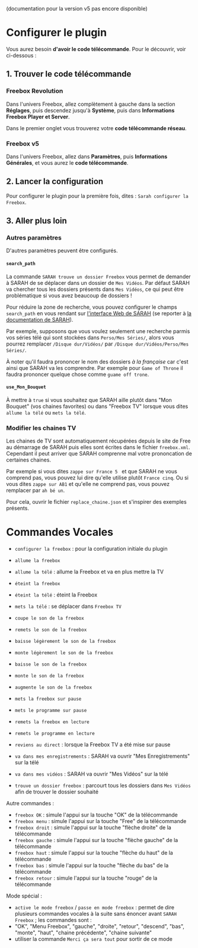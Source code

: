 (documentation pour la version v5 pas encore disponible)

# Configurer le plugin

Vous aurez besoin **d'avoir le code télécommande**. Pour le découvrir, voir ci-dessous :

## 1. Trouver le code télécommande

### Freebox Revolution

Dans l'univers Freebox, allez complètement à gauche dans la section **Réglages**, puis descendez jusqu'à **Système**, puis dans **Informations Freebox Player et Server**.

Dans le premier onglet vous trouverez votre **code télécommande réseau**.

### Freebox v5

Dans l'univers Freebox, allez dans **Paramètres**, puis **Informations Générales**, et vous aurez le **code télécommande**.

## 2. Lancer la configuration

Pour configurer le plugin pour la première fois, dites : `Sarah configurer la Freebox`.

## 3. Aller plus loin

### Autres paramètres

D'autres paramètres peuvent être configurés.

#### `search_path`

La commande `SARAH trouve un dossier Freebox` vous permet de demander à SARAH de se déplacer dans un dossier de `Mes Vidéos`. Par défaut SARAH va chercher tous les dossiers présents dans `Mes Vidéos`, ce qui peut être problématique si vous avez beaucoup de dossiers !

Pour réduire la zone de recherche, vous pouvez configurer le champs `search_path` en vous rendant sur [l'interface Web de SARAH](http://127.0.0.1:8080/home) (se reporter à [la documentation de SARAH](http://jpencausse.github.io/SARAH-Documentation/?page=getting_started_v3#configuration-plugins)).

Par exemple, supposons que vous voulez seulement une recherche parmis vos séries télé qui sont stockées dans `Perso/Mes Séries/`, alors vous pourrez remplacer `/Disque dur/Vidéos/` par `/Disque dur/Vidéos/Perso/Mes Séries/`.

À noter qu'il faudra prononcer le nom des dossiers *à la française* car c'est ainsi que SARAH va les comprendre. Par exemple pour `Game of Throne` il faudra prononcer quelque chose comme `guame off trone`.

#### `use_Mon_Bouquet`

À mettre à `true` si vous souhaitez que SARAH aille plutôt dans "Mon Bouquet" (vos chaines favorites) ou dans "Freebox TV" lorsque vous dites `allume la télé` ou `mets la télé`.

### Modifier les chaines TV

Les chaines de TV sont automatiquement récupérées depuis le site de Free au démarrage de SARAH puis elles sont écrites dans le fichier `freebox.xml`. Cependant il peut arriver que SARAH comprenne mal votre prononcation de certaines chaines.

Par exemple si vous dites `zappe sur France 5 ` et que SARAH ne vous comprend pas, vous pouvez lui dire qu'elle utilise plutôt `France cinq`. Ou si vous dites `zappe sur AB1` et qu'elle ne comprend pas, vous pouvez remplacer par `ah bé un`.

Pour cela, ouvrir le fichier `replace_chaine.json` et s'inspirer des exemples présents.

# Commandes Vocales

  - `configurer la freebox` : pour la configuration initiale du plugin

- `allume la freebox`
- `allume la télé` : allume la Freebox et va en plus mettre la TV
- `éteint la freebox`
- `éteint la télé` : éteint la Freebox
- `mets la télé` : se déplacer dans `Freebox TV`
- `coupe le son de la freebox`
- `remets le son de la freebox`
- `baisse légèrement le son de la freebox`
- `monte légèrement le son de la freebox`
- `baisse le son de la freebox`
- `monte le son de la freebox`
- `augmente le son de la freebox`
- `mets la freebox sur pause`
- `mets le programme sur pause`
- `remets la freebox en lecture`
- `remets le programme en lecture`
- `reviens au direct` : lorsque la Freebox TV a été mise sur pause
- `va dans mes enregistrements` : SARAH va ouvrir "Mes Enregistrements" sur la télé
- `va dans mes vidéos` : SARAH va ouvrir "Mes Vidéos" sur la télé
- `trouve un dossier freebox` : parcourt tous les dossiers dans `Mes Vidéos` afin de trouver le dossier souhaité

Autre commandes :
- `freebox OK` : simule l'appui sur la touche "OK" de la télécommande
- `freebox menu` : simule l'appui sur la touche "Free" de la télécommande
- `freebox droit` : simule l'appui sur la touche "flèche droite" de la télécommande
- `freebox gauche` : simule l'appui sur la touche "flèche gauche" de la télécommande
- `freebox haut` : simule l'appui sur la touche "flèche du haut" de la télécommande
- `freebox bas` : simule l'appui sur la touche "flèche du bas" de la télécommande
- `freebox retour` : simule l'appui sur la touche "rouge" de la télécommande

Mode spécial :
- `active le mode freebox` / `passe en mode freebox` : permet de dire plusieurs commandes vocales à la suite sans énoncer avant `SARAH Freebox` ; les commandes sont :
 - "OK", "Menu Freebox", "gauche", "droite", "retour", "descend", "bas", "monte", "haut", "chaine précédente", "chaine suivante"
 - utiliser la commande `Merci ça sera tout` pour sortir de ce mode
